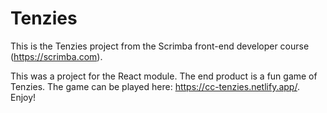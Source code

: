 # Tenzies

This is the Tenzies project from the Scrimba front-end developer course (https://scrimba.com).

This was a project for the React module. The end product is a fun game of Tenzies. The game can be played here: https://cc-tenzies.netlify.app/. Enjoy!
